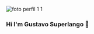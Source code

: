 
![foto perfil 1 1](https://github.com/RiosGustavo/RiosGustavo/assets/111397589/4f80d438-c29d-4086-b167-eb7f72a122c6)

### Hi I'm Gustavo Superlango 👋


<!--
**RiosGustavo/RiosGustavo** is a ✨ _special_ ✨ repository because its `README.md` (this file) appears on your GitHub profile.


Here are some ideas to get you started:

- 🔭 I’m currently working on ...
- 🌱 I’m currently learning ...
- 👯 I’m looking to collaborate on ...
- 🤔 I’m looking for help with ...
- 💬 Ask me about ...
- 📫 How to reach me: ...
- 😄 Pronouns: ...
- ⚡ Fun fact: ...
-->
